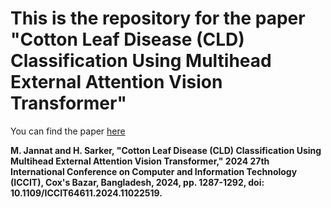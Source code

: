 # This is the repository for the paper "Cotton Leaf Disease (CLD) Classification Using Multihead External Attention Vision Transformer" 
You can find the paper [here](10.1109/ICCIT64611.2024.11022519)

**M. Jannat and H. Sarker, "Cotton Leaf Disease (CLD) Classification Using Multihead External Attention Vision Transformer," 2024 27th International Conference on Computer and Information Technology (ICCIT), Cox's Bazar, Bangladesh, 2024, pp. 1287-1292, doi: 10.1109/ICCIT64611.2024.11022519.**
